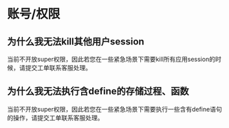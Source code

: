 # 账号/权限

## 为什么我无法kill其他用户session

当前不开放super权限，因此若您在一些紧急场景下需要kill所有应用session的时候，请提交工单联系客服处理。

## 为什么我无法执行含define的存储过程、函数

当前不开放super权限，因此若您在一些紧急场景下需要执行一些含有define语句的操作，请提交工单联系客服处理。
